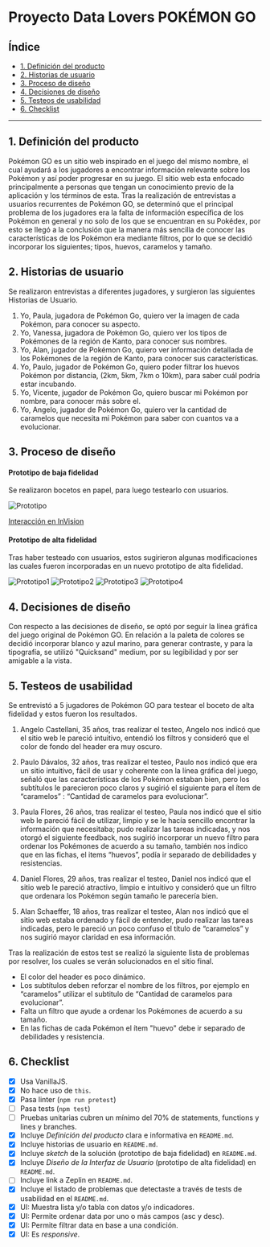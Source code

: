 # Proyecto Data Lovers POKÉMON GO

## Índice 

* [1. Definición del producto](#1-definicion-del-producto)
* [2. Historias de usuario](#2-historias-de-usuario)
* [3. Proceso de diseño](#3-proceso-de-diseño)
* [4. Decisiones de diseño](#4-decisiones-de-diseño)
* [5. Testeos de usabilidad](#5-testeos-de-usabilidad)
* [6. Checklist](#6-checklist)

***

## 1. Definición del producto

Pokémon GO es un sitio web inspirado en el juego del mismo nombre, el cual ayudará a los jugadores a encontrar información relevante sobre los Pokémon y así poder progresar en su juego. 
El sitio web esta enfocado principalmente a personas que tengan un conocimiento previo de la aplicación y los términos de esta.
Tras la realización de entrevistas a usuarios recurrentes de Pokémon GO, se determinó que el principal problema de los jugadores era la falta de información específica de los Pokémon en general y no solo de los que se encuentran en su Pokédex, por esto se llegó a la conclusión que la manera más sencilla de conocer las características de los Pokémon era mediante filtros, por lo que se decidió incorporar los siguientes; tipos, huevos, caramelos y tamaño.   

## 2. Historias de usuario

Se realizaron entrevistas a diferentes jugadores, y surgieron las siguientes Historias de Usuario.

1.  Yo, Paula, jugadora de Pokémon Go, quiero ver la imagen de cada Pokémon, para conocer su aspecto.
2.  Yo, Vanessa, jugadora de Pokémon Go, quiero ver los tipos de Pokémones de la región de Kanto, para conocer sus nombres.
3.  Yo, Alan, jugador de Pokémon Go, quiero ver información detallada de los Pokémones de la región de Kanto, para conocer sus características.
4.  Yo, Paulo, jugador de Pokémon Go, quiero poder filtrar los huevos Pokémon por distancia, (2km, 5km, 7km o 10km), para saber cuál podría estar incubando.
5.  Yo, Vicente, jugador de Pokémon Go, quiero buscar mi Pokémon por nombre, para conocer más sobre el.
6.  Yo, Angelo, jugador de Pokémon Go, quiero ver la cantidad de caramelos que necesita mi Pokémon para saber con cuantos va a evolucionar. 

## 3. Proceso de diseño

#### Prototipo de baja fidelidad

Se realizaron bocetos en papel, para luego testearlo con usuarios.

![Prototipo](http://imgfz.com/i/fns6CZM.jpeg)

[Interacción en InVision](https://pamela319941.invisionapp.com/console/Data-Lovers-ck9akixf80mx1019mvda5v65j/ck9akjd602khx01b9dpxiu5q1/play)

#### Prototipo de alta fidelidad

Tras haber testeado con usuarios, estos sugirieron algunas modificaciones las cuales fueron incorporadas en un nuevo prototipo de alta fidelidad.

![Prototipo1](http://imgfz.com/i/IWSkA6G.jpeg)
![Prototipo2](http://imgfz.com/i/3cXAGLw.jpeg)
![Prototipo3](http://imgfz.com/i/E60nRYq.jpeg)
![Prototipo4](http://imgfz.com/i/SItpsXg.jpeg)

## 4. Decisiones de diseño

Con respecto a las decisiones de diseño, se optó por seguir la línea gráfica del juego original de Pokémon GO. En relación a la paleta de colores se decidió incorporar blanco y azul marino, para generar contraste, y para la tipografía, se utilizó "Quicksand" medium, por su legibilidad y por ser amigable a la vista.

## 5. Testeos de usabilidad

Se entrevistó a 5 jugadores de Pokémon GO para testear el boceto de alta fidelidad y estos fueron los resultados.

1.  Angelo Castellani, 35 años, tras realizar el testeo, Angelo nos indicó que el sitio web le pareció intuitivo, entendió los filtros y consideró que el color de fondo del header era muy oscuro.

2.  Paulo Dávalos, 32 años, tras realizar el testeo, Paulo nos indicó que era un sitio intuitivo, fácil de usar y coherente con la línea gráfica del juego, señaló que las características de los Pokémon estaban bien, pero los subtítulos le parecieron poco claros y sugirió el siguiente para el ítem de “caramelos” : “Cantidad de caramelos para evolucionar”.

3.  Paula Flores, 26 años, tras realizar el testeo, Paula nos indicó que el sitio web le pareció fácil de utilizar, limpio y se le hacía sencillo encontrar la información que necesitaba; pudo realizar las tareas indicadas, y nos otorgó el siguiente feedback, nos sugirió incorporar un nuevo filtro para ordenar los Pokémones de acuerdo a su tamaño, también nos indico que en las fichas, el items “huevos”, podía ir separado de debilidades y resistencias.

4.  Daniel Flores, 29 años, tras realizar el testeo, Daniel nos indicó que el sitio web le pareció atractivo, limpio e intuitivo y consideró que un filtro que ordenara los Pokémon según tamaño le parecería bien.  

5.  Alan Schaeffer, 18 años, tras realizar el testeo, Alan nos indicó que el sitio web estaba ordenado y fácil de entender, pudo realizar las tareas indicadas, pero le pareció un poco confuso el título de “caramelos” y nos sugirió mayor claridad en esa información.

Tras la realización de estos test se realizó la siguiente lista de problemas por resolver, los cuales se verán solucionados en el sitio final.

* El color del header es poco dinámico.
* Los subtítulos deben reforzar el nombre de los filtros, por ejemplo en “caramelos” utilizar el subtitulo de “Cantidad de caramelos para evolucionar”. 
* Falta un filtro que ayude a ordenar los Pokémones de acuerdo a su tamaño.
* En las fichas de cada Pokémon el ítem "huevo" debe ir separado de debilidades y resistencia. 

## 6. Checklist

* [X] Usa VanillaJS.
* [X] No hace uso de `this`.
* [X] Pasa linter (`npm run pretest`)
* [ ] Pasa tests (`npm test`)
* [ ] Pruebas unitarias cubren un mínimo del 70% de statements, functions y
  lines y branches.
* [X] Incluye _Definición del producto_ clara e informativa en `README.md`.
* [X] Incluye historias de usuario en `README.md`.
* [X] Incluye _sketch_ de la solución (prototipo de baja fidelidad) en
  `README.md`.
* [X] Incluye _Diseño de la Interfaz de Usuario_ (prototipo de alta fidelidad)
  en `README.md`.
* [ ] Incluye link a Zeplin en `README.md`.
* [X] Incluye el listado de problemas que detectaste a través de tests de
  usabilidad en el `README.md`.
* [X] UI: Muestra lista y/o tabla con datos y/o indicadores.
* [X] UI: Permite ordenar data por uno o más campos (asc y desc).
* [X] UI: Permite filtrar data en base a una condición.
* [X] UI: Es _responsive_.
